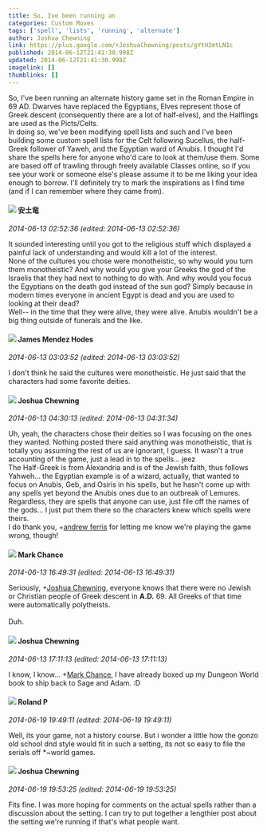 ```yaml
---
title: So, Ive been running an
categories: Custom Moves
tags: ['spell', 'lists', 'running', 'alternate']
author: Joshua Chewning
link: https://plus.google.com/+JoshuaChewning/posts/gYtH2mtLN1c
published: 2014-06-12T21:41:30.998Z
updated: 2014-06-12T21:41:30.998Z
imagelink: []
thumblinks: []
---
```


So, I&#39;ve been running an alternate history game set in the Roman Empire in 69 AD. Dwarves have replaced the Egyptians, Elves represent those of Greek descent (consequently there are a lot of half-elves), and the Halflings are used as the Picts/Celts.<br />In doing so, we&#39;ve been modifying spell lists and such and I&#39;ve been building some custom spell lists for the Celt following Sucellus, the half-Greek follower of Yaweh, and the Egyptian ward of Anubis. I thought I&#39;d share the spells here for anyone who&#39;d care to look at them/use them. Some are based off of trawling through freely available Classes online, so if you see your work or someone else&#39;s please assume it to be me liking your idea enough to borrow. I&#39;ll definitely try to mark the inspirations as I find time (and if I can remember where they came from).
<div id='comment z13zzbcxqxawzbijg04cfbjbvznqgvngtlg0k'>
  <h4><img src='{{site.baseurl}}//images/avatars/108052689315378439184_photo.jpg'> 安土竜</h4>
      <p><cite>2014-06-13 02:52:36 (edited: 2014-06-13 02:52:36)</cite></p>
        <p>It sounded interesting until you got to the religious stuff which displayed a painful lack of understanding and would kill a lot of the interest.<br />None of the cultures you chose were monotheistic, so why would you turn them monotheistic? And why would you give your Greeks the god of the Israelis that they had next to nothing to do with. And why would you focus the Egyptians on the death god instead of the sun god? Simply because in modern times everyone in ancient Egypt is dead and you are used to looking at their dead?<br />Well-- in the time that they were alive, they were alive. Anubis wouldn&#39;t be a big thing outside of funerals and the like. </p>
</div>
        

<div id='comment z13zzbcxqxawzbijg04cfbjbvznqgvngtlg0k'>
  <h4><img src='{{site.baseurl}}//images/avatars/115409979050506121662_photo.jpg'> James Mendez Hodes</h4>
      <p><cite>2014-06-13 03:03:52 (edited: 2014-06-13 03:03:52)</cite></p>
        <p>I don&#39;t think he said the cultures were monotheistic. He just said that the characters had some favorite deities.</p>
</div>
        

<div id='comment z13zzbcxqxawzbijg04cfbjbvznqgvngtlg0k'>
  <h4><img src='{{site.baseurl}}//images/avatars/109700226769725851643_photo.jpg'> Joshua Chewning</h4>
      <p><cite>2014-06-13 04:30:13 (edited: 2014-06-13 04:31:34)</cite></p>
        <p>Uh, yeah, the characters chose their deities so I was focusing on the ones they wanted. Nothing posted there said anything was monotheistic, that is totally you assuming the rest of us are ignorant, I guess. It wasn&#39;t a true accounting of the game, just a lead in to the spells... jeez<br />The Half-Greek is from Alexandria and is of the Jewish faith, thus follows Yahweh... the Egyptian example is of a wizard, actually, that wanted to focus on Anubis, Geb, and Osiris in his spells, but he hasn&#39;t come up with any spells yet beyond the Anubis ones due to an outbreak of Lemures.<br />Regardless, they are spells that anyone can use, just file off the names of the gods... I just put them there so the characters knew which spells were theirs.<br />I do thank you, <span class="proflinkWrapper"><span class="proflinkPrefix">+</span><a class="proflink" href="https://plus.google.com/108052689315378439184" oid="108052689315378439184">andrew ferris</a></span> for letting me know we&#39;re playing the game wrong, though!</p>
</div>
        

<div id='comment z13zzbcxqxawzbijg04cfbjbvznqgvngtlg0k'>
  <h4><img src='{{site.baseurl}}//images/avatars/115461857508271660272_photo.jpg'> Mark Chance</h4>
      <p><cite>2014-06-13 16:49:31 (edited: 2014-06-13 16:49:31)</cite></p>
        <p>Seriously, <span class="proflinkWrapper"><span class="proflinkPrefix">+</span><a class="proflink" href="https://plus.google.com/109700226769725851643" oid="109700226769725851643">Joshua Chewning</a></span>, everyone knows that there were no Jewish or Christian people of Greek descent in <b>A.D.</b> 69. All Greeks of that time were automatically polytheists.<br /><br />Duh.</p>
</div>
        

<div id='comment z13zzbcxqxawzbijg04cfbjbvznqgvngtlg0k'>
  <h4><img src='{{site.baseurl}}//images/avatars/109700226769725851643_photo.jpg'> Joshua Chewning</h4>
      <p><cite>2014-06-13 17:11:13 (edited: 2014-06-13 17:11:13)</cite></p>
        <p>I know, I know... <span class="proflinkWrapper"><span class="proflinkPrefix">+</span><a class="proflink" href="https://plus.google.com/115461857508271660272" oid="115461857508271660272">Mark Chance</a></span>, I have already boxed up my Dungeon World book to ship back to Sage and Adam. :D</p>
</div>
        

<div id='comment z13zzbcxqxawzbijg04cfbjbvznqgvngtlg0k'>
  <h4><img src='{{site.baseurl}}//images/avatars/110384865323265614483_photo.jpg'> Roland P</h4>
      <p><cite>2014-06-19 19:49:11 (edited: 2014-06-19 19:49:11)</cite></p>
        <p>Well, its your game, not a history course. But i wonder a little how the gonzo old school dnd style would fit in such a setting, its not so easy to file the serials off *~world games.</p>
</div>
        

<div id='comment z13zzbcxqxawzbijg04cfbjbvznqgvngtlg0k'>
  <h4><img src='{{site.baseurl}}//images/avatars/109700226769725851643_photo.jpg'> Joshua Chewning</h4>
      <p><cite>2014-06-19 19:53:25 (edited: 2014-06-19 19:53:25)</cite></p>
        <p>Fits fine. I was more hoping for comments on the actual spells rather than a discussion about the setting. I can try to put together a lengthier post about the setting we&#39;re running if that&#39;s what people want.</p>
</div>
        